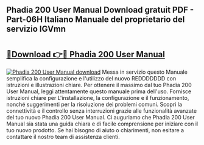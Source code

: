 ## Phadia 200 User Manual Download gratuit PDF - Part-06H Italiano Manuale del proprietario del servizio IGVmn

# <h2><a href="http://dffiw23.blite.top/?on=Phadia+200+User+Manual">🔗Download 👉🔴 Phadia 200 User Manual</a></h2>

[![Phadia 200 User Manual download](https://i.imgur.com/lujVjoI.png)](http://dffiw23.blite.top/?on=Phadia+200+User+Manual)
Messa in servizio questo Manuale semplifica la configurazione e l'utilizzo del nuovo REDDDDDDD con istruzioni e illustrazioni chiare. Per ottenere il massimo dal tuo Phadia 200 User Manual, leggi attentamente questo manuale prima dell'uso. Fornisce istruzioni chiare per L'installazione, la configurazione e il funzionamento, nonché suggerimenti per la risoluzione dei problemi comuni. Scopri la connettività e il controllo senza interruzioni grazie alle funzionalità avanzate del tuo nuovo Phadia 200 User Manual. Ci auguriamo che Phadia 200 User Manual sia stata una guida chiara e di facile comprensione per iniziare con il tuo nuovo prodotto. Se hai bisogno di aiuto o chiarimenti, non esitare a contattare il nostro team di assistenza clienti.
